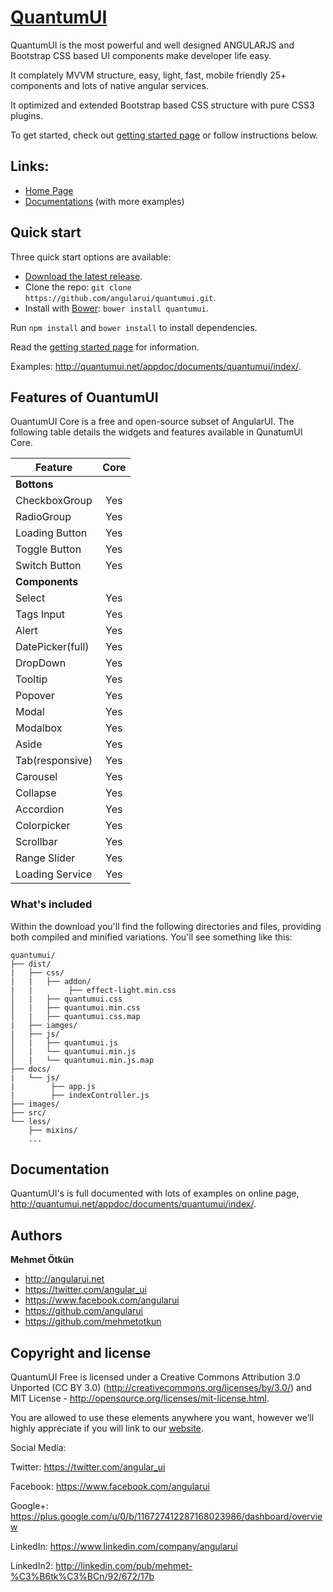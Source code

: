 ﻿# [QuantumUI](http://quantumui.net/)

QuantumUI is the most powerful and well designed ANGULARJS and Bootstrap CSS based UI components make developer life easy.

It complately MVVM structure, easy, light, fast, mobile friendly 25+ components and lots of native angular services.

It optimized and extended Bootstrap based CSS structure with pure CSS3 plugins.

To get started, check out [getting started page](http://quantumui.net/ui/start) or follow instructions below.


## Links:

+ [Home Page](http://quantumui.net/)
+ [Documentations](http://quantumui.net/appdoc/documents/home/dashboard) (with more examples)

## Quick start

Three quick start options are available:

- [Download the latest release](https://github.com/angularui/quantumui/archive/master.zip).
- Clone the repo: `git clone https://github.com/angularui/quantumui.git`.
- Install with [Bower](http://bower.io): `bower install quantumui`.

Run `npm install` and `bower install` to install dependencies.

Read the [getting started page](http://quantumui.net/appdoc/documents/home/dashboard) for information.

Examples: <http://quantumui.net/appdoc/documents/quantumui/index/>.

## Features of OuantumUI 

OuantumUI Core is a free and open-source subset of AngularUI. The following table details the widgets and features available in QunatumUI Core.


| Feature | Core |
| ------- | :----: |
| **Bottons** |
| CheckboxGroup | Yes |
| RadioGroup | Yes |
| Loading Button | Yes |
| Toggle Button | Yes |
| Switch Button | Yes |
| **Components** |
| Select | Yes |
| Tags Input | Yes | 
| Alert | Yes |
| DatePicker(full) | Yes |
| DropDown | Yes |
| Tooltip | Yes |
| Popover | Yes |
| Modal | Yes |
| Modalbox | Yes |
| Aside | Yes |
| Tab(responsive) | Yes |
| Carousel | Yes |
| Collapse | Yes |
| Accordion | Yes |
| Colorpicker | Yes |
| Scrollbar | Yes |
| Range Slider | Yes |
| Loading Service | Yes |


### What's included

Within the download you'll find the following directories and files, providing both compiled and minified variations. You'll see something like this:

```
quantumui/
├── dist/
|   ├── css/
|   |   ├── addon/
|   |        ├── effect-light.min.css
│   |   ├── quantumui.css
│   |   ├── quantumui.min.css
│   |   ├── quantumui.css.map
|   ├── iamges/
|   ├── js/
│   |   ├── quantumui.js
│   |   └── quantumui.min.js
│   |   └── quantumui.min.js.map
├── docs/
|   └── js/
|        ├── app.js
|        ├── indexController.js
├── images/
├── src/
└── less/
    ├── mixins/
    ...

```


## Documentation

QuantumUI's is full documented with lots of examples on online page, <http://quantumui.net/appdoc/documents/quantumui/index/>.




## Authors

**Mehmet Ötkün**

+ <http://angularui.net>
+ <https://twitter.com/angular_ui>
+ <https://www.facebook.com/angularui>
+ <https://github.com/angularui>
+ <https://github.com/mehmetotkun>



## Copyright and license

QuantumUI Free is licensed under a Creative Commons Attribution 3.0 Unported (CC BY 3.0)  (http://creativecommons.org/licenses/by/3.0/) and MIT License - http://opensource.org/licenses/mit-license.html.

You are allowed to use these elements anywhere you want, however we’ll highly appreciate if you will link to our [website](http://angularui.net).



Social Media:

Twitter: <https://twitter.com/angular_ui>

Facebook: <https://www.facebook.com/angularui>

Google+: <https://plus.google.com/u/0/b/116727412287168023986/dashboard/overview>

LinkedIn: <https://www.linkedin.com/company/angularui>

LinkedIn2: <http://linkedin.com/pub/mehmet-%C3%B6tk%C3%BCn/92/672/17b>
